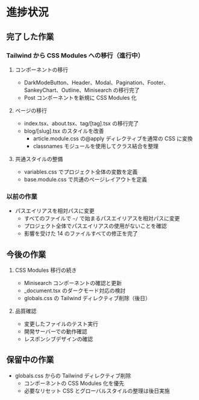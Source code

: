 # 進捗状況

## 完了した作業

### Tailwind から CSS Modules への移行（進行中）

1. コンポーネントの移行

   - DarkModeButton、Header、Modal、Pagination、Footer、SankeyChart、Outline、Minisearch の移行完了
   - Post コンポーネントを新規に CSS Modules 化

2. ページの移行

   - index.tsx、about.tsx、tag/[tag].tsx の移行完了
   - blog/[slug].tsx のスタイルを改善
     - article.module.css の@apply ディレクティブを通常の CSS に変換
     - classnames モジュールを使用してクラス結合を整理

3. 共通スタイルの整備
   - variables.css でプロジェクト全体の変数を定義
   - base.module.css で共通のページレイアウトを定義

### 以前の作業

- パスエイリアスを相対パスに変更
  - すべてのファイルで `~/` で始まるパスエイリアスを相対パスに変更
  - プロジェクト全体でパスエイリアスの使用がないことを確認
  - 影響を受けた 14 のファイルすべての修正を完了

## 今後の作業

1. CSS Modules 移行の続き

   - Minisearch コンポーネントの確認と更新
   - \_document.tsx のダークモード対応の検討
   - globals.css の Tailwind ディレクティブ削除（後日）

2. 品質確認
   - 変更したファイルのテスト実行
   - 開発サーバーでの動作確認
   - レスポンシブデザインの確認

## 保留中の作業

- globals.css からの Tailwind ディレクティブ削除
  - コンポーネントの CSS Modules 化を優先
  - 必要なリセット CSS とグローバルスタイルの整理は後日実施
